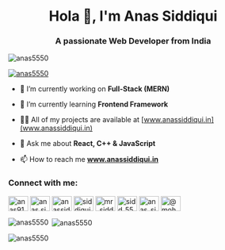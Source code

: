 
 <h1 align="center">Hola 👋, I'm Anas Siddiqui</h1>
<h3 align="center">A passionate Web Developer from India</h3>

<p align="left"> <img src="https://komarev.com/ghpvc/?username=anas5550&label=Profile%20views&color=0e75b6&style=flat" alt="anas5550" /> </p>

<p align="left"> <a href="https://github.com/ryo-ma/github-profile-trophy"><img src="https://github-profile-trophy.vercel.app/?username=anas5550" alt="anas5550" /></a> </p>

- 🔭 I’m currently working on **Full-Stack (MERN)**

- 🌱 I’m currently learning **Frontend Framework**

- 👨‍💻 All of my projects are available at [www.anassiddiqui.in](www.anassiddiqui.in)

- 💬 Ask me about **React, C++ & JavaScript**

- 📫 How to reach me **www.anassiddiqui.in**

<h3 align="left">Connect with me:</h3>
<p align="left">
<a href="https://linkedin.com/in/anas91612" target="blank"><img align="center" src="https://raw.githubusercontent.com/rahuldkjain/github-profile-readme-generator/master/src/images/icons/Social/linked-in-alt.svg" alt="anas91612" height="30" width="40" /></a>
<a href="https://fb.com/anas.siddiqui.7906" target="blank"><img align="center" src="https://raw.githubusercontent.com/rahuldkjain/github-profile-readme-generator/master/src/images/icons/Social/facebook.svg" alt="anas.siddiqui.7906" height="30" width="40" /></a>
<a href="https://instagram.com/anassidd10" target="blank"><img align="center" src="https://raw.githubusercontent.com/rahuldkjain/github-profile-readme-generator/master/src/images/icons/Social/instagram.svg" alt="anassidd10" height="30" width="40" /></a>
<a href="https://www.codechef.com/users/siddiqui5550" target="blank"><img align="center" src="https://cdn.jsdelivr.net/npm/simple-icons@3.1.0/icons/codechef.svg" alt="siddiqui5550" height="30" width="40" /></a>
<a href="https://www.hackerrank.com/mr_sidd" target="blank"><img align="center" src="https://raw.githubusercontent.com/rahuldkjain/github-profile-readme-generator/master/src/images/icons/Social/hackerrank.svg" alt="mr_sidd" height="30" width="40" /></a>
<a href="https://codeforces.com/profile/sidd_5550" target="blank"><img align="center" src="https://raw.githubusercontent.com/rahuldkjain/github-profile-readme-generator/master/src/images/icons/Social/codeforces.svg" alt="sidd_5550" height="30" width="40" /></a>
<a href="https://www.leetcode.com/anas_sidd" target="blank"><img align="center" src="https://raw.githubusercontent.com/rahuldkjain/github-profile-readme-generator/master/src/images/icons/Social/leet-code.svg" alt="anas_sidd" height="30" width="40" /></a>
<a href="https://www.hackerearth.com/@mohdanas7" target="blank"><img align="center" src="https://raw.githubusercontent.com/rahuldkjain/github-profile-readme-generator/master/src/images/icons/Social/hackerearth.svg" alt="@mohdanas7" height="30" width="40" /></a>
</p>

<p><img align="left" src="https://github-readme-stats.vercel.app/api/top-langs?username=anas5550&show_icons=true&locale=en&layout=compact" alt="anas5550" /></p>

<p>&nbsp;<img align="center" src="https://github-readme-stats.vercel.app/api?username=anas5550&show_icons=true&locale=en" alt="anas5550" /></p>

<p><img align="center" src="https://github-readme-streak-stats.herokuapp.com/?user=anas5550&" alt="anas5550" /></p>

